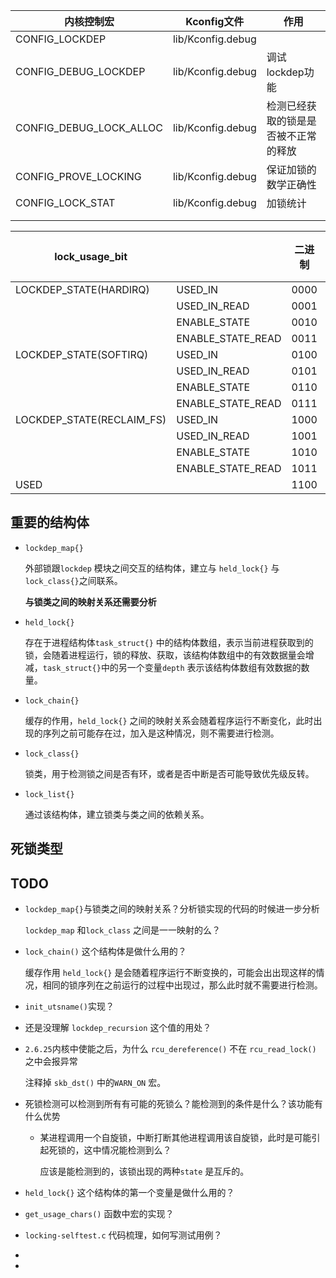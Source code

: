 

| 内核控制宏              | Kconfig文件       | 作用                                 |
| ----------------------- | ----------------- | ------------------------------------ |
| CONFIG_LOCKDEP          | lib/Kconfig.debug |                                      |
| CONFIG_DEBUG_LOCKDEP    | lib/Kconfig.debug | 调试lockdep功能                      |
| CONFIG_DEBUG_LOCK_ALLOC | lib/Kconfig.debug | 检测已经获取的锁是是否被不正常的释放 |
| CONFIG_PROVE_LOCKING    | lib/Kconfig.debug | 保证加锁的数学正确性                 |
| CONFIG_LOCK_STAT        | lib/Kconfig.debug | 加锁统计                             |
|                         |                   |                                      |
|                         |                   |                                      |





| lock_usage_bit            |                   | 二进制 | 十进制 |
| ------------------------- | ----------------- | ------ | ------ |
| LOCKDEP_STATE(HARDIRQ)    | USED_IN           | 0000   | 0      |
|                           | USED_IN_READ      | 0001   | 1      |
|                           | ENABLE_STATE      | 0010   | 2      |
|                           | ENABLE_STATE_READ | 0011   | 3      |
| LOCKDEP_STATE(SOFTIRQ)    | USED_IN           | 0100   | 4      |
|                           | USED_IN_READ      | 0101   | 5      |
|                           | ENABLE_STATE      | 0110   | 6      |
|                           | ENABLE_STATE_READ | 0111   | 7      |
| LOCKDEP_STATE(RECLAIM_FS) | USED_IN           | 1000   | 8      |
|                           | USED_IN_READ      | 1001   | 9      |
|                           | ENABLE_STATE      | 1010   | 10     |
|                           | ENABLE_STATE_READ | 1011   | 11     |
| USED                      |                   | 1100   | 12     |





## 重要的结构体

* `lockdep_map{}`

  外部锁跟`lockdep` 模块之间交互的结构体，建立与 `held_lock{}` 与 `lock_class{}`之间联系。

  **与锁类之间的映射关系还需要分析**

* `held_lock{}`

  存在于进程结构体`task_struct{}` 中的结构体数组，表示当前进程获取到的锁，会随着进程运行，锁的释放、获取，该结构体数组中的有效数据量会增减，`task_struct{}`中的另一个变量`depth` 表示该结构体数组有效数据的数量。

* `lock_chain{}`

  缓存的作用，`held_lock{}` 之间的映射关系会随着程序运行不断变化，此时出现的序列之前可能存在过，加入是这种情况，则不需要进行检测。

* `lock_class{}`

  锁类，用于检测锁之间是否有环，或者是否中断是否可能导致优先级反转。

* `lock_list{}`

  通过该结构体，建立锁类与类之间的依赖关系。



## 死锁类型







## TODO

* `lockdep_map{}`与锁类之间的映射关系？分析锁实现的代码的时候进一步分析

  `lockdep_map` 和`lock_class` 之间是一一映射的么？

* `lock_chain()` 这个结构体是做什么用的？

  缓存作用 `held_lock{}` 是会随着程序运行不断变换的，可能会出出现这样的情况，相同的锁序列在之前运行的过程中出现过，那么此时就不需要进行检测。

* `init_utsname()`实现？

* 还是没理解 `lockdep_recursion` 这个值的用处？

* `2.6.25`内核中使能之后，为什么 `rcu_dereference()` 不在 `rcu_read_lock()` 之中会报异常

  注释掉 `skb_dst()` 中的`WARN_ON` 宏。

* 死锁检测可以检测到所有有可能的死锁么？能检测到的条件是什么？该功能有什么优势

  * 某进程调用一个自旋锁，中断打断其他进程调用该自旋锁，此时是可能引起死锁的，这中情况能检测到么？

    应该是能检测到的，该锁出现的两种`state` 是互斥的。

* `held_lock{}` 这个结构体的第一个变量是做什么用的？

* `get_usage_chars()` 函数中宏的实现？

* `locking-selftest.c` 代码梳理，如何写测试用例？

* 

* 



